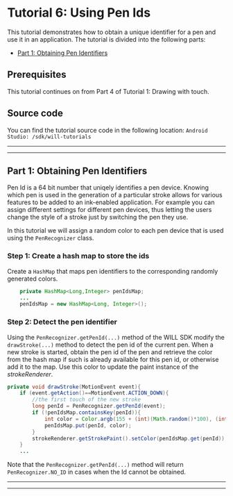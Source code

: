 # Tutorial 6: Using Pen Ids

This tutorial demonstrates how to obtain a unique identifier for a pen and use it in an application. The tutorial is divided into the following parts: 

* [Part 1: Obtaining Pen Identifiers](#part-1-obtaining-pen-identifiers)

## Prerequisites

This tutorial continues on from Part 4 of Tutorial 1: Drawing with touch.

## Source code

You can find the tutorial source code in the following location:
```Android Studio: /sdk/will-tutorials```

---
---
## Part 1: Obtaining Pen Identifiers

Pen Id is a 64 bit number that uniqely identifies a pen device. 
Knowing which pen is used in the generation of a particular stroke allows for various features to be added to an ink-enabled application. 
For example you can assign different settings for different pen devices, thus letting the users change the style of a stroke just by switching the pen they use.

In this tutorial we will assign a random color to each pen device that is used using the ```PenRecognizer``` class.

### Step 1: Create a hash map to store the ids

Create a ```HashMap``` that maps pen identifiers to the corresponding randomly generated colors.

```java
    private HashMap<Long,Integer> penIdsMap;
    ...
    penIdsMap = new HashMap<Long, Integer>();
```
    
### Step 2: Detect the pen identifier

Using the ```PenRecognizer.getPenId(...)``` method of the WILL SDK modify the ```drawStroke(...)``` method to detect the pen id of the current pen. 
When a new stroke is started, obtain the pen id of the pen and retrieve the color from the hash map if such is already available for this pen id, or otherwise add it to the map. 
Use this color to update the paint instance of the *strokeRenderer*.

```java
private void drawStroke(MotionEvent event){
    if (event.getAction()==MotionEvent.ACTION_DOWN){
        //the first touch of the new stroke
        long penId = PenRecognizer.getPenId(event);
        if (!penIdsMap.containsKey(penId)){
            int color = Color.argb(155 + (int)(Math.random()*100), (int)(Math.random()*150), (int)(Math.random()*150), (int)(Math.random()*150));
            penIdsMap.put(penId, color);
        }
        strokeRenderer.getStrokePaint().setColor(penIdsMap.get(penId));
    }
    ...
```
    
Note that the ```PenRecognizer.getPenId(...)``` method will return ```PenRecognizer.NO_ID``` in cases when the Id cannot be obtained.

---
---
